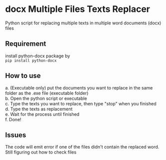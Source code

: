 # docx Multiple Files Texts Replacer
Python script for replacing multiple texts in multiple word documents (docx) files  
  
## Requirement
install python-docx package by  
`pip install python-docx`

## How to use  
a. (Executable only) put the documents you want to replace in the same folder as the .exe file (executable folder)  
b. Open the python script or executable  
c. Type the texts you want to replace, then type "stop" when you finished  
d. Type the texts as replacement  
e. Wait for the process until finished  
f. Done!

## Issues
The code will emit error if one of the files didn't contain the replaced word. Still figuring out how to check files
